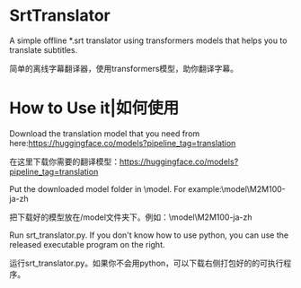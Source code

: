 # SrtTranslator
A simple offline *.srt translator using transformers models that helps you to translate subtitles.

简单的离线字幕翻译器，使用transformers模型，助你翻译字幕。
# How to Use it|如何使用
Download the translation model that you need from here:https://huggingface.co/models?pipeline_tag=translation

在这里下载你需要的翻译模型：https://huggingface.co/models?pipeline_tag=translation


Put the downloaded model folder in \model. For example:\model\M2M100-ja-zh

把下载好的模型放在/model文件夹下。例如：\model\M2M100-ja-zh


Run srt_translator.py. If you don't know how to use python, you can use the released executable program on the right.

运行srt_translator.py。如果你不会用python，可以下载右侧打包好的的可执行程序。

